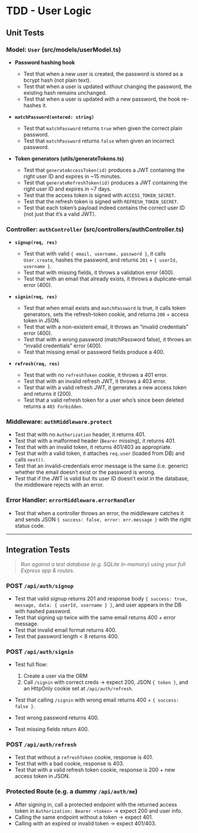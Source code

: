 # TDD - User Logic

## Unit Tests

### Model: `User` (src/models/userModel.ts)

* **Password hashing hook**

  * Test that when a new user is created, the password is stored as a bcrypt hash (not plain text).
  * Test that when a user is updated *without* changing the password, the existing hash remains unchanged.
  * Test that when a user is updated *with* a new password, the hook re-hashes it.

* **`matchPassword(entered: string)`**

  * Test that `matchPassword` returns `true` when given the correct plain password.
  * Test that `matchPassword` returns `false` when given an incorrect password.

* **Token generators (utils/generateTokens.ts)**

  * Test that `generateAccessToken(id)` produces a JWT containing the right user ID and expires in \~15 minutes.
  * Test that `generateRefreshToken(id)` produces a JWT containing the right user ID and expires in \~7 days.
  * Test that the access token is signed with `ACCESS_TOKEN_SECRET`.
  * Test that the refresh token is signed with `REFRESH_TOKEN_SECRET`.
  * Test that each token’s payload indeed contains the correct user ID (not just that it’s a valid JWT).

### Controller: `authController` (src/controllers/authController.ts)

* **`signup(req, res)`**

  * Test that with valid `{ email, username, password }`, it calls `User.create`, hashes the password, and returns `201` + `{ userId, username }`.
  * Test that with missing fields, it throws a validation error (400).
  * Test that with an email that already exists, it throws a duplicate-email error (400).

* **`signin(req, res)`**

  * Test that when email exists and `matchPassword` is true, it calls token generators, sets the refresh-token cookie, and returns `200` + access token in JSON.
  * Test that with a non-existent email, it throws an “invalid credentials” error (400).
  * Test that with a wrong password (matchPassword false), it throws an “invalid credentials” error (400).
  * Test that missing email or password fields produce a 400.

* **`refresh(req, res)`**

  * Test that with no `refreshToken` cookie, it throws a 401 error.
  * Test that with an invalid refresh JWT, it throws a 403 error.
  * Test that with a valid refresh JWT, it generates a new access token and returns it (200).
  * Test that a valid refresh token for a user who’s since been deleted returns a `403 Forbidden`.

### Middleware: `authMiddleware.protect`

* Test that with no `Authorization` header, it returns 401.
* Test that with a malformed header (`Bearer` missing), it returns 401.
* Test that with an invalid token, it returns 401/403 as appropriate.
* Test that with a valid token, it attaches `req.user` (loaded from DB) and calls `next()`.
* Test that an invalid-credentials error message is the same (i.e. generic) whether the email doesn’t exist or the password is wrong.
* Test that if the JWT is valid but its user ID doesn’t exist in the database, the middleware rejects with an error.

### Error Handler: `errorMiddleware.errorHandler`

* Test that when a controller throws an error, the middleware catches it and sends JSON `{ success: false, error: err.message }` with the right status code.

---

## Integration Tests

> *Run against a test database (e.g. SQLite in-memory) using your full Express app & routes.*

### **POST** `/api/auth/signup`

* Test that valid signup returns 201 and response body `{ success: true, message, data: { userId, username } }`, and user appears in the DB with hashed password.
* Test that signing up twice with the same email returns 400 + error message.
* Test that invalid email format returns 400.
* Test that password length < 8 returns 400.

### **POST** `/api/auth/signin`

* Test full flow:

  1. Create a user via the ORM
  2. Call `/signin` with correct creds → expect 200, JSON `{ token }`, and an HttpOnly cookie set at `/api/auth/refresh`.
* Test that calling `/signin` with wrong email returns 400 + `{ success: false }`.
* Test wrong password returns 400.
* Test missing fields return 400.

### **POST** `/api/auth/refresh`

* Test that without a `refreshToken` cookie, response is 401.
* Test that with a bad cookie, response is 403.
* Test that with a valid refresh token cookie, response is 200 + new access token in JSON.

### Protected Route (e.g. a dummy `/api/auth/me`)

* After signing in, call a protected endpoint with the returned access token in `Authorization: Bearer <token>` → expect 200 and user info.
* Calling the same endpoint without a token → expect 401.
* Calling with an expired or invalid token → expect 401/403.


